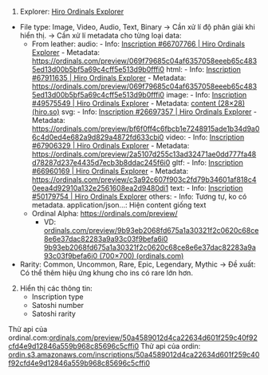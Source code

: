 1. Explorer: [Hiro Ordinals Explorer](https://ordinals.hiro.so/)
- File type: Image, Video, Audio, Text, Binary
	-> Cần xử lí độ phân giải khi hiển thị.
	-> Cần xử lí metadata cho từng loại data:
	- From leather: 
		audio:
			- Info: [Inscription #66707766 | Hiro Ordinals Explorer](https://ordinals.hiro.so/inscription/069f79685c04af6357058eeeb65c4835ed13d00b5bf5a69c4cff5e513d9b0fffi0)
			- Metadata: https://ordinals.com/preview/069f79685c04af6357058eeeb65c4835ed13d00b5bf5a69c4cff5e513d9b0fffi0
		html:
			- Info: [Inscription #67911635 | Hiro Ordinals Explorer](https://ordinals.hiro.so/inscription/bc85e4eabd796133004c7247de3940aba3a98243374fab859f8eb0085c7009f4i2)
			- Metadata: https://ordinals.com/preview/069f79685c04af6357058eeeb65c4835ed13d00b5bf5a69c4cff5e513d9b0fffi0
		image:
			- Info: [Inscription #49575549 | Hiro Ordinals Explorer](https://ordinals.hiro.so/inscription/6dcaf195b468e773e227b18f266be07c7340046593d11007f9f9051fa605dcc9i0)
			- Metadata: [content (28×28) (hiro.so)](https://api.hiro.so/ordinals/v1/inscriptions/6dcaf195b468e773e227b18f266be07c7340046593d11007f9f9051fa605dcc9i0/content)
		svg:
			- Info: [Inscription #26697357 | Hiro Ordinals Explorer](https://ordinals.hiro.so/inscription/bf6f0ff4c6fbcb1e7248915ade1b34d9a06c4d0ed4e682a9d829a4872fd633cbi0)
			- Metadata: https://ordinals.com/preview/bf6f0ff4c6fbcb1e7248915ade1b34d9a06c4d0ed4e682a9d829a4872fd633cbi0
		video:
			- Info: [Inscription #67906329 | Hiro Ordinals Explorer](https://ordinals.hiro.so/inscription/2a5107d255c13ad32471ae0dd777fa48d78287d237e4435d7ecb3b8ddac245f6i0)
			- Metadata: https://ordinals.com/preview/2a5107d255c13ad32471ae0dd777fa48d78287d237e4435d7ecb3b8ddac245f6i0
		gltf: 
			- Info: [Inscription #66960169 | Hiro Ordinals Explorer](https://ordinals.hiro.so/inscription/c3a92c607f903c2fd79b34601af818c40eea4d92910a132e2561608ea2d9480di1)
			- Metadata: https://ordinals.com/preview/c3a92c607f903c2fd79b34601af818c40eea4d92910a132e2561608ea2d9480di1
		text:
			- Info: [Inscription #50179754 | Hiro Ordinals Explorer](https://ordinals.hiro.so/inscription/05ab994a5eb9a0d00c728cc39dea2ee2f11debf5d86f5c0c409cd82cec42da25i0)
		others:
			- Info: Tương tự, ko có metadata.
		application/json...: Hiện content giống text
	- Ordinal Alpha: https://ordinals.com/preview/
		- VD: [ordinals.com/preview/9b93eb2068fd675a1a30321f2c0620c68ce8e6e37dac82283a9a93c03f9befa6i0](https://ordinals.com/preview/9b93eb2068fd675a1a30321f2c0620c68ce8e6e37dac82283a9a93c03f9befa6i0)
		 [9b93eb2068fd675a1a30321f2c0620c68ce8e6e37dac82283a9a93c03f9befa6i0 (700×700) (ordinals.com)](https://ordinals.com/content/9b93eb2068fd675a1a30321f2c0620c68ce8e6e37dac82283a9a93c03f9befa6i0)
- Rarity: Common, Uncommon, Rare, Epic, Legendary, Mythic
	-> Đề xuất: Có thể thêm hiệu ứng khung cho ins có rare lớn hơn.

2. Hiển thị các thông tin:
	- Inscription type
	- Satoshi number
	- Satoshi rarity

Thử api của ordinal.com:[ordinals.com/preview/50a4589012d4ca22634d601f259c40f92cfd4e9d12846a559b968c85696c5cffi0](https://ordinals.com/preview/50a4589012d4ca22634d601f259c40f92cfd4e9d12846a559b968c85696c5cffi0)
Thử api của ordin: [ordin.s3.amazonaws.com/inscriptions/50a4589012d4ca22634d601f259c40f92cfd4e9d12846a559b968c85696c5cffi0](https://ordin.s3.amazonaws.com/inscriptions/50a4589012d4ca22634d601f259c40f92cfd4e9d12846a559b968c85696c5cffi0)
